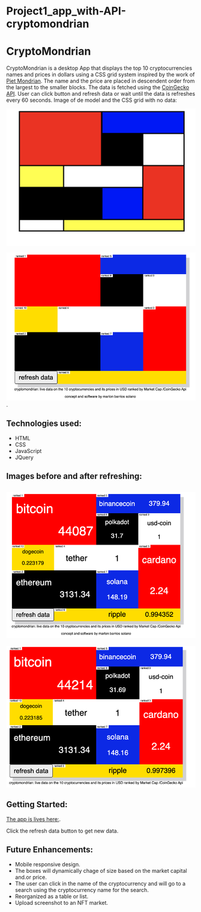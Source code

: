 # Project1_app_with-API-cryptomondrian

# CryptoMondrian

CryptoMondrian is a desktop App that displays the top 10 cryptocurrencies names and prices in dollars using a CSS grid system inspired by the work of [Piet Mondrian](https://en.wikipedia.org/wiki/Piet_Mondrian).
The name and the price are placed in descendent order from the largest to the smaller blocks. 
The data is fetched using the [CoinGecko API](https://duckduckgo.com).
User can click button and refresh data or wait until the data is refreshes every 60 seconds.
Image of de model and the CSS grid with no data:

![image sample](./assets/mondrian_model.png)

![image sample](./assets/no_data.png).

## Technologies used:
- HTML
- CSS
- JavaScript
- JQuery

## Images before and after refreshing:
![image sample](./assets/final_look.png)
-----
![image sample](./assets/final_look2.png)

## Getting Started:
[The app is lives here:](https://crypto-mondrian.netlify.app/?).

Click the refresh data button to get new data.

## Future Enhancements:
- Mobile responsive design.
- The boxes will dynamically chage of size based on the market capital and.or price.
- The user can click in the name of the cryptocurrency and will go to a search using the cryptocurrency name for the search.
- Reorganized as a table or list.
- Upload screenshot to an NFT market.


















